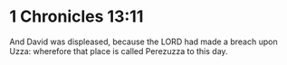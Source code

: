 # 1 Chronicles 13:11

And David was displeased, because the LORD had made a breach upon Uzza: wherefore that place is called Perezuzza to this day.